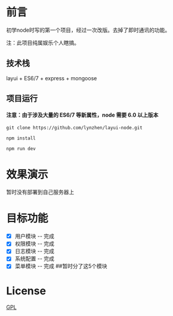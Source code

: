 # 前言

初学node时写的第一个项目，经过一次改版。去掉了即时通讯的功能。

注：此项目纯属娱乐个人瞎搞。


## 技术栈

layui + ES6/7 + express + mongoose


## 项目运行

#### 注意：由于涉及大量的 ES6/7 等新属性，node 需要 6.0 以上版本 

```
git clone https://github.com/lynzhen/layui-node.git

npm install

npm run dev

```

# 效果演示

暂时没有部署到自己服务器上


# 目标功能
- [x] 用户模块 -- 完成
- [x] 权限模块 -- 完成
- [x] 日志模块 -- 完成
- [x] 系统配置 -- 完成
- [x] 菜单模块 -- 完成
##暂时分了这5个模块

# License

[GPL](https://github.com/lynzhen/layui-node/edit/master)
